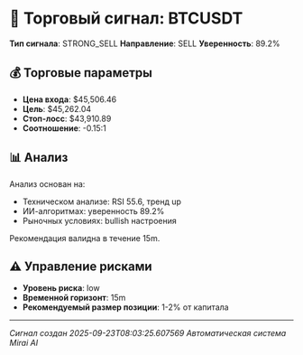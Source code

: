 
# 🎯 Торговый сигнал: BTCUSDT

**Тип сигнала**: STRONG_SELL
**Направление**: SELL
**Уверенность**: 89.2%

## 💰 Торговые параметры
- **Цена входа**: $45,506.46
- **Цель**: $45,262.04
- **Стоп-лосс**: $43,910.89
- **Соотношение**: -0.15:1

## 📊 Анализ

Анализ основан на:
- Техническом анализе: RSI 55.6, тренд up
- ИИ-алгоритмах: уверенность 89.2%
- Рыночных условиях: bullish настроения

Рекомендация валидна в течение 15m.
        

## ⚠️ Управление рисками
- **Уровень риска**: low
- **Временной горизонт**: 15m
- **Рекомендуемый размер позиции**: 1-2% от капитала

---
*Сигнал создан 2025-09-23T08:03:25.607569*
*Автоматическая система Mirai AI*
        